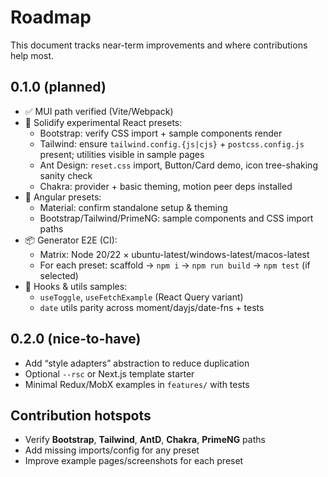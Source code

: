 # Roadmap

This document tracks near-term improvements and where contributions help most.

## 0.1.0 (planned)
- ✅ MUI path verified (Vite/Webpack)
- 🧪 Solidify experimental React presets:
  - Bootstrap: verify CSS import + sample components render
  - Tailwind: ensure `tailwind.config.{js|cjs}` + `postcss.config.js` present; utilities visible in sample pages
  - Ant Design: `reset.css` import, Button/Card demo, icon tree-shaking sanity check
  - Chakra: provider + basic theming, motion peer deps installed
- 🧪 Angular presets:
  - Material: confirm standalone setup & theming
  - Bootstrap/Tailwind/PrimeNG: sample components and CSS import paths
- 📦 Generator E2E (CI):
  - Matrix: Node 20/22 × ubuntu-latest/windows-latest/macos-latest
  - For each preset: scaffold → `npm i` → `npm run build` → `npm test` (if selected)
- 🧰 Hooks & utils samples:
  - `useToggle`, `useFetchExample` (React Query variant)
  - `date` utils parity across moment/dayjs/date-fns + tests

## 0.2.0 (nice-to-have)
- Add “style adapters” abstraction to reduce duplication
- Optional `--rsc` or Next.js template starter
- Minimal Redux/MobX examples in `features/` with tests

## Contribution hotspots
- Verify **Bootstrap**, **Tailwind**, **AntD**, **Chakra**, **PrimeNG** paths
- Add missing imports/config for any preset
- Improve example pages/screenshots for each preset
